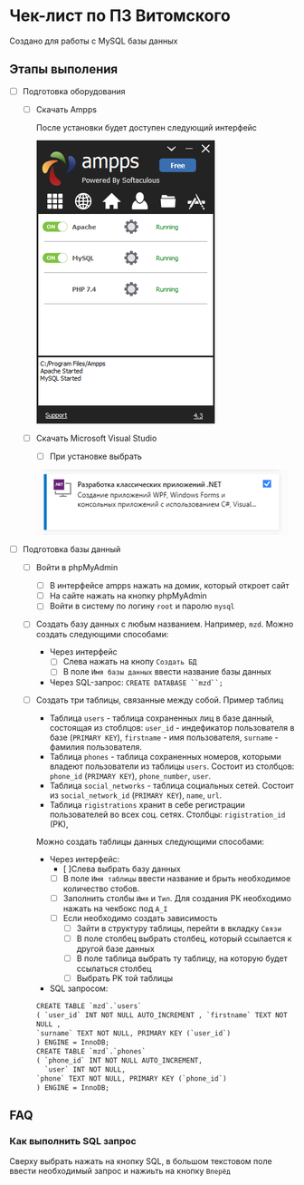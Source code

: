 # Чек-лист по ПЗ Витомского
Создано для работы с MySQL базы данных
## Этапы выполения
- [ ] Подготовка оборудования
    - [ ] Скачать Аmpps

      После установки будет доступен следующий интерфейс

      ![img_1.png](img_1.png)
    - [ ] Скачать Microsoft Visual Studio
        - [ ] При установке выбрать

      ![img.png](img.png)
- [ ] Подготовка базы данный
    - [ ] Войти в phpMyAdmin
        - [ ] В интерфейсе ampps нажать на домик, который откроет сайт
        - [ ] На сайте нажать на кнопку phpMyAdmin
        - [ ] Войти в систему по логину `root` и паролю `mysql`
    - [ ] Создать базу данных с любым названием. Например, `mzd`.
      Можно создать следующими способами:
      - Через интерфейс
        - [ ] Слева нажать на кнопу `Создать БД`
        - [ ] В поле `Имя базы данных` ввести название базы данных 
      - Через SQL-запрос: `CREATE DATABASE ``mzd``;`
    - [ ] Создать три таблицы, связанные между собой.
      Пример таблиц
      - Таблица `users` - таблица сохраненных лиц в базе данный,
        состоящая из стоблцов: `user_id` - индефикатор пользователя в базе (`PRIMARY KEY`),
        `firstname` - имя пользователя,
        `surname` - фамилия пользователя.
      - Таблица `phones` - таблица сохраненных номеров,
        которыми владеют пользователи из таблицы `users`.
        Состоит из столбцов: `phone_id` (`PRIMARY KEY`), `phone_number`, `user`.
      - Таблица `social_networks` - таблица социальных сетей.
        Состоит из `social_network_id` (`PRIMARY KEY`), `name`, `url`.
      - Таблица `rigistrations` хранит в себе регистрации пользователей во всех соц. сетях.
      Столбцы: `rigistration_id` (PK),
      
      Можно создать таблицы данных следующими способами:
      - Через интерфейс:
        - [ ]Слева выбрать базу данных
        - [ ] В поле `Имя таблицы` ввести название и брыть необходимое количество стобов.
        - [ ] Заполнить столбы `Имя` и `Тип`. 
        Для создания PK необходимо нажать на чекбокс под `A_I`
        - [ ] Если необходимо создать зависимость
          - [ ] Зайти в структуру таблицы, перейти в вкладку `Связи`
          - [ ] В поле столбец выбрать столбец,
          который ссылается к другой базе данных
          - [ ] В поле таблица выбрать ту таблицу,
          на которую будет ссылаться столбец
          - [ ] Выбрать PK той таблицы
      - SQL запросом:
      ```
      CREATE TABLE `mzd`.`users` 
      ( `user_id` INT NOT NULL AUTO_INCREMENT , `firstname` TEXT NOT NULL , 
      `surname` TEXT NOT NULL, PRIMARY KEY (`user_id`)
      ) ENGINE = InnoDB;
      CREATE TABLE `mzd`.`phones` 
      ( `phone_id` INT NOT NULL AUTO_INCREMENT,
        `user` INT NOT NULL,
      `phone` TEXT NOT NULL, PRIMARY KEY (`phone_id`)
      ) ENGINE = InnoDB;
      ```
## FAQ
### Как выполнить SQL запрос
Сверху выбрать нажать на кнопку SQL, 
в большом текстовом поле ввести необходимый запрос
и нажиьть на кнопку `Вперёд`